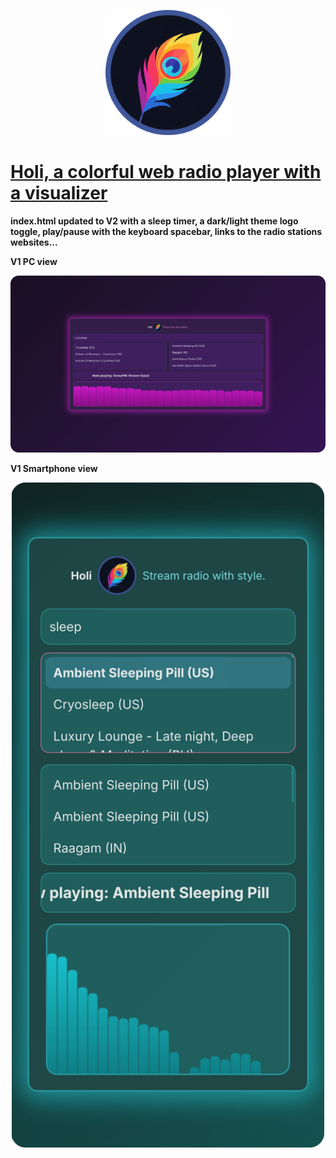 <p align="center">
  <img src="https://github.com/visnudeva/holi/blob/06751fab1f481356461acee70c99a3bfb15f46fb/holi.png" width="200">
</p>

# [Holi, a colorful web radio player with a visualizer](https://visnudeva.github.io/holi/)

**index.html updated to V2 with a sleep timer, a dark/light theme logo toggle, play/pause with the keyboard spacebar, links to the radio stations websites...**

**V1 PC view**
<p align="center">
  <img src="https://github.com/visnudeva/holi/blob/main/ScreenshotPC.png?raw=true" width="1000">
</p>

**V1 Smartphone view**
<p align="center">
  <img src="https://github.com/visnudeva/holi/blob/main/ScreenshotSP.png?raw=true" width="500">
</p>
